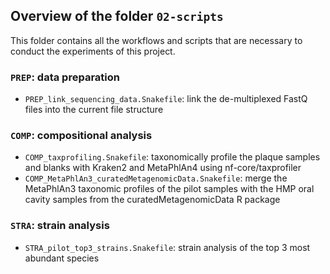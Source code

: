 ## Overview of the folder `02-scripts`

This folder contains all the workflows and scripts that are necessary to conduct the experiments of
this project.

### `PREP`: data preparation

- `PREP_link_sequencing_data.Snakefile`: link the de-multiplexed FastQ files into the current file
  structure

### `COMP`: compositional analysis

- `COMP_taxprofiling.Snakefile`: taxonomically profile the plaque samples and blanks with Kraken2
  and MetaPhlAn4 using nf-core/taxprofiler
- `COMP_MetaPhlAn3_curatedMetagenomicData.Snakefile`: merge the MetaPhlAn3 taxonomic profiles of the
  pilot samples with the HMP oral cavity samples from the curatedMetagenomicData R package

### `STRA`: strain analysis

- `STRA_pilot_top3_strains.Snakefile`: strain analysis of the top 3 most abundant species
